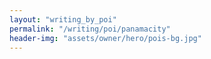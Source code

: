 ```yaml
---
layout: "writing_by_poi"
permalink: "/writing/poi/panamacity"
header-img: "assets/owner/hero/pois-bg.jpg"
---
```

